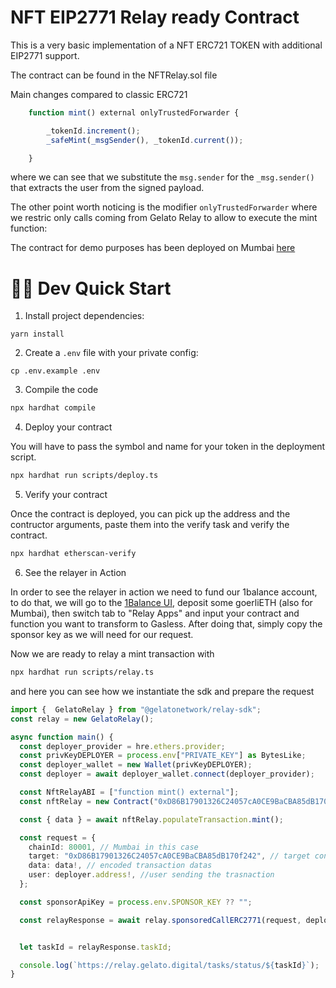 # NFT EIP2771 Relay ready Contract

This is a very basic implementation of a NFT ERC721 TOKEN with additional EIP2771 support.

The contract can be found in the NFTRelay.sol file

Main changes compared to classic ERC721

```ts
    function mint() external onlyTrustedForwarder {

        _tokenId.increment();
        _safeMint(_msgSender(), _tokenId.current());

    }
```
 where we can see that we substitute the `msg.sender` for the `_msg.sender()` that extracts the user from the signed payload.

 The other point worth noticing is the modifier `onlyTrustedForwarder` where we restric only calls coming from Gelato Relay to allow to execute the mint function:

The contract for demo purposes has been deployed on Mumbai [here](https://mumbai.polygonscan.com/address/0xD86B17901326C24057cA0CE9BaCBA85dB170f242#code) 

# 🏄‍♂️ Dev Quick Start

1. Install project dependencies:
```
yarn install
```

2. Create a `.env` file with your private config:

```
cp .env.example .env
```

3. Compile the code

```bash
npx hardhat compile
```

4. Deploy your contract

You will have to pass the symbol and name for your token in the deployment script.

```bash
npx hardhat run scripts/deploy.ts
```

5. Verify your contract

Once the contract is deployed, you can pick up the address and the contructor arguments, paste them into the verify task and verify the contract.

```bash
npx hardhat etherscan-verify
```

6. See the relayer in Action

In order to see the relayer in action we need to fund our 1balance account, to do that, we will go to the [1Balance UI](https://relay.gelato.network), deposit some goerliETH (also for Mumbai), then switch tab to "Relay Apps" and input your contract and function you want to transform to Gasless. After doing that, simply copy the sponsor key as we will need for our request.

Now we are ready to relay a mint transaction with 
```bash
npx hardhat run scripts/relay.ts
```
and here you can see how we instantiate the sdk and prepare the request
```ts
import {  GelatoRelay } from "@gelatonetwork/relay-sdk";
const relay = new GelatoRelay();

async function main() {
  const deployer_provider = hre.ethers.provider;
  const privKeyDEPLOYER = process.env["PRIVATE_KEY"] as BytesLike;
  const deployer_wallet = new Wallet(privKeyDEPLOYER);
  const deployer = await deployer_wallet.connect(deployer_provider);

  const NftRelayABI = ["function mint() external"];
  const nftRelay = new Contract("0xD86B17901326C24057cA0CE9BaCBA85dB170f242", NftRelayABI, deployer);

  const { data } = await nftRelay.populateTransaction.mint();

  const request = {
    chainId: 80001, // Mumbai in this case
    target: "0xD86B17901326C24057cA0CE9BaCBA85dB170f242", // target contract address
    data: data!, // encoded transaction datas
    user: deployer.address!, //user sending the trasnaction
  };

  const sponsorApiKey = process.env.SPONSOR_KEY ?? "";

  const relayResponse = await relay.sponsoredCallERC2771(request, deployer, sponsorApiKey);


  let taskId = relayResponse.taskId;

  console.log(`https://relay.gelato.digital/tasks/status/${taskId}`);
}
```
